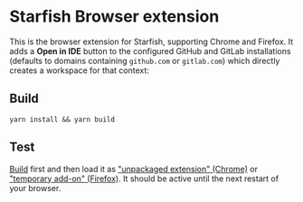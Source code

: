 # Starfish Browser extension


This is the browser extension for Starfish, supporting Chrome and Firefox. It adds a **Open in IDE** button to the configured GitHub and GitLab installations (defaults to domains containing `github.com` or `gitlab.com`) which directly creates a workspace for that context:


## Build

```
yarn install && yarn build
```

## Test

[Build](#build) first and then load it as ["unpackaged extension" (Chrome)](https://developer.chrome.com/extensions/getstarted#unpacked) or ["temporary add-on" (Firefox)](https://blog.mozilla.org/addons/2015/12/23/loading-temporary-add-ons/). It should be active until the next restart of your browser.
